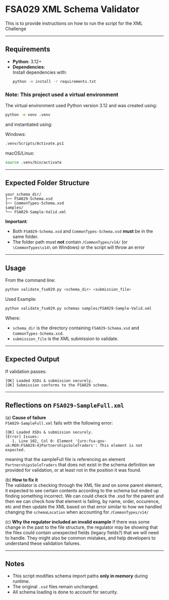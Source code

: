 # FSA029 XML Schema Validator

This is to provide instructions on how to run the script for the XML Challenge

---

## Requirements

- **Python**: 3.12+
- **Dependencies**:  
  Install dependencies with:
  ```bash
  python -m install -r requirements.txt
  ```

### Note: This project used a virtual environment

The virtual environment used Python version 3.12 and was created using:

```bash
python -m venv .venv
```

and instantiated using:

Windows:
```bash
.venv/Scripts/Activate.ps1
```

macOS/Linux:
```bash
source .venv/bin/activate
```

---

## Expected Folder Structure

```
your_schema_dir/
├── FSA029-Schema.xsd
├── CommonTypes-Schema.xsd
samples/
└── FSA029-Sample-Valid.xml
```

**Important**:
- Both `FSA029-Schema.xsd` and `CommonTypes-Schema.xsd` **must** be in the same folder.
- The folder path must **not** contain `/CommonTypes/v14/` (or `\CommonTypes\v14\` on Windows) or the script will 
throw an error

---

## Usage

From the command line:

```bash
python validate_fsa029.py <schema_dir> <submission_file>
```

Used Example:
```bash
python validate_fsa029.py schemas samples/FSA029-Sample-Valid.xml
```

Where:
- `schema_dir` is the directory containing `FSA029-Schema.xsd` and `CommonTypes-Schema.xsd`.
- `submission_file` is the XML submission to validate.

---

## Expected Output

If validation passes:
```
[OK] Loaded XSDs & submission securely.
[OK] Submission conforms to the FSA029 schema.
```

---

## Reflections on `FSA029-SampleFull.xml`

(a) **Cause of failure**  
`FSA029-SampleFull.xml` fails with the following error:
```
[OK] Loaded XSDs & submission securely.
[Error] Issues:
   1. Line 102, Col 0: Element '{urn:fsa-gov-uk:MER:FSA029:4}PartnershipsSoleTraders': This element is not expected.
```

meaning that the sampleFull file is referencing an element `PartnershipsSoleTraders` that does not exist in the schema 
definition we provided for validation, or at least not in the position it was found. 


(b) **How to fix it**  
The validator is checking through the XML file and on some parent element, it expected to see certain contents according
to the schema but ended up finding something incorrect. We can could check the .xsd for the parent and then we can check
how that element is failing, by name, order, occurence, etc and then update the XML based on that error similar to 
how we handled changing the `schemaLocation` when accounting for `/CommonTypes/v14/`

(c) **Why the regulator included an invalid example**
If there was some change in the past to the file structure, the regulator may be showing that the files could contain 
unexpected fields (legacy fields?) that we will need to handle. They might also be common mistakes, and help 
developers to understand these validation failures.

---

## Notes

- This script modifies schema import paths **only in memory** during runtime.
- The original `.xsd` files remain unchanged.
- All schema loading is done to account for security.
